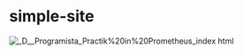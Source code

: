 # simple-site

![_D__Programista_Practik%20in%20Prometheus_index html](https://user-images.githubusercontent.com/50757489/80844758-c2dacb80-8c07-11ea-857e-7bab3eaf17f2.png)
